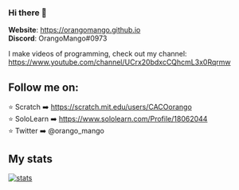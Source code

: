### Hi there 👋

**Website**: https://orangomango.github.io <br />
**Discord**: OrangoMango#0973

I make videos of programming, check out my channel: https://www.youtube.com/channel/UCrx20bdxcCQhcmL3x0Rqrmw

## Follow me on:
⭐ Scratch ➡️ https://scratch.mit.edu/users/CACOorango <br />
⭐ SoloLearn ➡️ https://www.sololearn.com/Profile/18062044 <br />
⭐ Twitter ➡️ @orango_mango

## My stats
[![stats](https://github-readme-stats.vercel.app/api?username=orangomango&theme=dark&show_icons=true&count_private=true)](https://orangomango.github.io)


